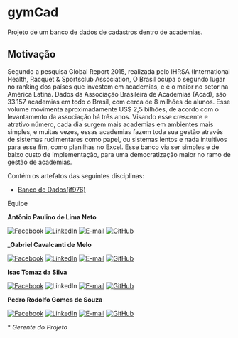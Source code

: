 # gymCad

Projeto de um banco de dados de cadastros dentro de academias.

## Motivação

Segundo a pesquisa Global Report 2015, realizada pelo IHRSA (International
Health, Racquet & Sportsclub Association, O Brasil ocupa o segundo lugar no
ranking dos países que investem em academias, e é o maior no setor na América
Latina. Dados da Associação Brasileira de Academias (Acad), são 33.157
academias em todo o Brasil, com cerca de 8 milhões de alunos. Esse volume
movimenta aproximadamente US$ 2,5 bilhões, de acordo com o levantamento da
associação há três anos. Visando esse crescente e atrativo número, cada dia
surgem mais academias em ambientes mais simples, e muitas vezes, essas
academias fazem toda sua gestão através de sistemas rudimentares como papel, ou
sistemas lentos e nada intuitivos para esse fim, como planilhas no Excel. Esse banco
via ser simples e de baixo custo de implementação, para uma democratização maior
no ramo de gestão de academias.


Contém os artefatos das seguintes disciplinas: 
- [Banco de Dados(if976)](http://www.cin.ufpe.br/~if976/)


Equipe

**Antônio Paulino de Lima Neto**

[![Facebook](https://img.icons8.com/material/32/000000/facebook.png)](
https://www.facebook.com/aplneto2 "Antonio Lima")
[![LinkedIn](https://img.icons8.com/material/32/000000/linkedin.png)](
https://www.linkedin.com/in/ant%C3%B4nio-paulino-5748ab168/)
[![E-mail](https://img.icons8.com/windows/32/000000/gmail.png)](
mailto:apln2@cin.ufpe.br "apln2@cin.ufpe.br")
[![GitHub](https://img.icons8.com/material/32/000000/github-2.png)](
https://github.com/aplneto "aplneto")

_**Gabriel Cavalcanti de Melo**

[![Facebook](https://img.icons8.com/material/32/000000/facebook.png)](
https://www.facebook.com/gabriel.cavalcanti.7370 "Gabriel Cavalcanti")
[![LinkedIn](https://img.icons8.com/material/32/000000/linkedin.png)](
https://www.linkedin.com/in/gabriel-cavalcanti-a384b7170/ "Gabriel Cavalcanti")
[![E-mail](https://img.icons8.com/windows/32/000000/gmail.png)](
mailto:gcm2@cin.ufpe.br "gcm2@cin.ufpe.br")
[![GitHub](https://img.icons8.com/material/32/000000/github-2.png)](
https://github.com/GabrielCavalcanti13 "GabrielCavalcanti13")

**Isac Tomaz da Silva**

[![Facebook](https://img.icons8.com/material/32/000000/facebook.png)](
https://www.facebook.com/isacits "Isac Silva")
![LinkedIn](https://img.icons8.com/material/32/000000/linkedin.png)
[![E-mail](https://img.icons8.com/windows/32/000000/gmail.png)](
mailto:its@cin.ufpe.br "its@cin.ufpe.br")
[![GitHub](https://img.icons8.com/material/32/000000/github-2.png)](
https://github.com/isacits "isacits")

**Pedro Rodolfo Gomes de Souza**

[![Facebook](https://img.icons8.com/material/32/000000/facebook.png)](
https://www.facebook.com/pedrodesouzape "Pedro Rodolfo")
[![LinkedIn](https://img.icons8.com/material/32/000000/linkedin.png)](
https://www.linkedin.com/in/pedro-rodolfo-de-souza-12988835/ "Pedro Rodolfo de Souza")
[![E-mail](https://img.icons8.com/windows/32/000000/gmail.png)](
mailto:rodolfo@cin.ufpe.br "rodolfo@cin.ufpe.br")
[![GitHub](https://img.icons8.com/material/32/000000/github-2.png)](
https://github.com/prgs1 "prgs1")


\* _Gerente do Projeto_


